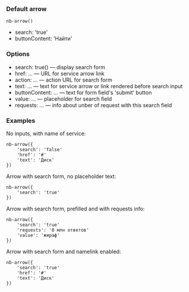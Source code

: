 ### Default arrow

```
nb-arrow()
```

* search: 'true'
* buttonContent: 'Найти'

### Options

* search: true() — display search form
* href: ... — URL for service arrow link
* action: ... — action URL for search form
* text: ... — text for service arrow or link rendered before search input
* buttonContent: ... — text for form field's 'submit' button
* value: ... — placeholder for search field
* requests: ... — info about unber of request with this search field

### Examples

No inputs, with name of service:

```
nb-arrow({
    'search': 'false'
    'href': '#'
    'text': 'Диск'
})
```

Arrow with search form, no placeholder text:

```
nb-arrow({
    'search': 'true'
})
```

Arrow with search form, prefilled and with requests info:

```
nb-arrow({
    'search': 'true'
    'requests': '8 млн ответов'
    'value': 'жираф'
})
```

Arrow with search form and namelink enabled:

```
nb-arrow({
    'search': 'true'
    'href': '#'
    'text': 'Диск'
})
```